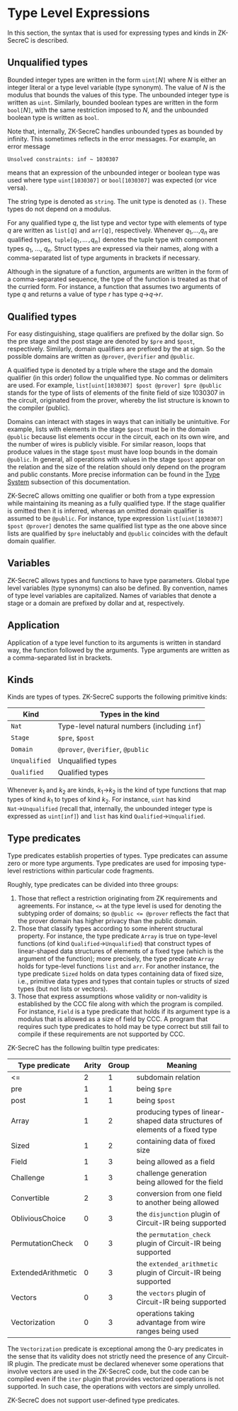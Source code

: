 # Type Level Expressions

In this section, the syntax that is used for expressing types and kinds in ZK-SecreC is described.

## Unqualified types

Bounded integer types are written in the form `uint[`*N*`]` where *N* is either an integer literal or a type level variable (type synonym). The value of *N* is the modulus that bounds the values of this type. The unbounded integer type is written as `uint`. Similarly, bounded boolean types are written in the form `bool[`*N*`]`, with the same restriction imposed to *N*, and the unbounded boolean type is written as `bool`.

Note that, internally, ZK-SecreC handles unbounded types as bounded by infinity. This sometimes reflects in the error messages. For example, an error message

`Unsolved constraints: inf ~ 1030307`

means that an expression of the unbounded integer or boolean type was used where type `uint[1030307]` or `bool[1030307]` was expected (or vice versa).

The string type is denoted as `string`. The unit type is denoted as `()`. These types do not depend on a modulus.

For any qualified type *q*, the list type and vector type with elements of type *q* are written as `list[`*q*`]` and `arr[`*q*`]`, respectively. Whenever *q*<sub>1</sub>,...,*q*<sub>*n*</sub> are qualified types, `tuple[`*q*<sub>1</sub>`,`...`,`*q*<sub>*n*</sub>`]` denotes the tuple type with component types *q*<sub>1</sub>, ..., *q*<sub>*n*</sub>. Struct types are expressed via their names, along with a comma-separated list of type arguments in brackets if necessary.

Although in the signature of a function, arguments are written in the form of a comma-separated sequence, the type of the function is treated as that of the curried form. For instance, a function that assumes two arguments of type *q* and returns a value of type *r* has type *q*→*q*→*r*.

## Qualified types

For easy distinguishing, stage qualifiers are prefixed by the dollar sign. So the pre stage and the post stage are denoted by `$pre` and `$post`, respectively. Similarly, domain qualifiers are prefixed by the at sign. So the possible domains are written as `@prover`, `@verifier` and `@public`.

A qualified type is denoted by a triple where the stage and the domain qualifier (in this order) follow the unqualified type. No commas or delimiters are used. For example, `list[uint[1030307] $post @prover] $pre @public` stands for the type of lists of elements of the finite field of size 1030307 in the circuit, originated from the prover, whereby the list structure is known to the compiler (public).

Domains can interact with stages in ways that can initially be unintuitive. For example, lists with elements in the stage `$post` must be in the domain `@public` because list elements occur in the circuit, each on its own wire, and the number of wires is publicly visible. For similar reason, loops that produce values in the stage `$post` must have loop bounds in the domain `@public`. In general, all operations with values in the stage `$post` appear on the relation and the size of the relation should only depend on the program and public constants. More precise information can be found in the [Type System](5-type-system.html) subsection of this documentation.

ZK-SecreC allows omitting one qualifier or both from a type expression while maintaining its meaning as a fully qualified type. If the stage qualifier is omitted then it is inferred, whereas an omitted domain qualifier is assumed to be `@public`. For instance, type expression `list[uint[1030307] $post @prover]` denotes the same qualified list type as the one above since lists are qualified by `$pre` ineluctably and `@public` coincides with the default domain qualifier.

## Variables

ZK-SecreC allows types and functions to have type parameters. Global type level variables (type synonyms) can also be defined. By convention, names of type level variables are capitalized. Names of variables that denote a stage or a domain are prefixed by dollar and at, respectively.

## Application

Application of a type level function to its arguments is written in standard way, the function followed by the arguments. Type arguments are written as a comma-separated list in brackets.

## Kinds

Kinds are types of types. ZK-SecreC supports the following primitive kinds:

| Kind          | Types in the kind
|---------------|----------------------------------------------
| `Nat`         | Type-level natural numbers (including `inf`)
| `Stage`       | `$pre`, `$post`
| `Domain`      | `@prover`, `@verifier`, `@public`
| `Unqualified` | Unqualified types
| `Qualified`   | Qualified types

Whenever *k*<sub>1</sub> and *k*<sub>2</sub> are kinds, *k*<sub>1</sub>→*k*<sub>2</sub> is the kind of type functions that map types of kind *k*<sub>1</sub> to types of kind *k*<sub>2</sub>. For instance, `uint` has kind `Nat`→`Unqualified` (recall that, internally, the unbounded integer type is expressed as `uint[inf]`) and `list` has kind `Qualified`→`Unqualified`.

## Type predicates

Type predicates establish properties of types. Type predicates can assume zero or more type arguments. Type predicates are used for imposing type-level restrictions within particular code fragments.

Roughly, type predicates can be divided into three groups:

1. Those that reflect a restriction originating from ZK requirements and agreements. For instance, `<=` at the type level is used for denoting the subtyping order of domains; so `@public <= @prover` reflects the fact that the prover domain has higher privacy than the public domain.
1. Those that classify types according to some inherent structural property. For instance, the type predicate `Array` is true on type-level functions (of kind `Qualified`→`Unqualified`) that construct types of linear-shaped data structures of elements of a fixed type (which is the argument of the function); more precisely, the type predicate `Array` holds for type-level functions `list` and `arr`. For another instance, the type predicate `Sized` holds on data types containing data of fixed size, i.e., primitive data types and types that contain tuples or structs of sized types (but not lists or vectors).
1. Those that express assumptions whose validity or non-validity is established by the CCC file along with which the program is compiled. For instance, `Field` is a type predicate that holds if its argument type is a modulus that is allowed as a size of field by CCC. A program that requires such type predicates to hold may be type correct but still fail to compile if these requirements are not supported by CCC.

ZK-SecreC has the following builtin type predicates:

| Type predicate     | Arity | Group | Meaning
|--------------------|-------|-------|--------
| <=                 |   2   |   1   | subdomain relation
| pre                |   1   |   1   | being `$pre`
| post               |   1   |   1   | being `$post`
| Array              |   1   |   2   | producing types of linear-shaped data structures of elements of a fixed type
| Sized              |   1   |   2   | containing data of fixed size
| Field              |   1   |   3   | being allowed as a field
| Challenge          |   1   |   3   | challenge generation being allowed for the field
| Convertible        |   2   |   3   | conversion from one field to another being allowed
| ObliviousChoice    |   0   |   3   | the `disjunction` plugin of Circuit-IR being supported
| PermutationCheck   |   0   |   3   | the `permutation_check` plugin of Circuit-IR being supported
| ExtendedArithmetic |   0   |   3   | the `extended_arithmetic` plugin of Circuit-IR being supported
| Vectors            |   0   |   3   | the `vectors` plugin of Circuit-IR being supported
| Vectorization      |   0   |   3   | operations taking advantage from wire ranges being used

The `Vectorization` predicate is exceptional among the 0-ary predicates in the sense that its validity does not strictly need the presence of any Circuit-IR plugin. The predicate must be declared whenever some operations that involve vectors are used in the ZK-SecreC code, but the code can be compiled even if the `iter` plugin that provides vectorized operations is not supported. In such case, the operations with vectors are simply unrolled.

ZK-SecreC does not support user-defined type predicates.
